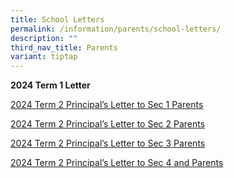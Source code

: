 ```yaml
---
title: School Letters
permalink: /information/parents/school-letters/
description: ""
third_nav_title: Parents
variant: tiptap
---
```

<p><strong>2024 Term 1 Letter</strong>
</p>
<p><a href="/files/2024_T2_Principal_s_Letter_to_Sec_1_Parents.pdf" rel="noopener noreferrer nofollow" target="_blank">2024 Term 2 Principal’s Letter to Sec 1 Parents</a>
</p>
<p></p>
<p><a href="/files/2024_T2_Principal_s_Letter_to_Sec_2_Parents.pdf" rel="noopener noreferrer nofollow" target="_blank">2024 Term 2 Principal’s Letter to Sec 2 Parents</a>
</p>
<p></p>
<p><a href="/files/2024_T2_Principal_s_Letter_to_Sec_3_Parents.pdf" rel="noopener noreferrer nofollow" target="_blank">2024 Term 2 Principal’s Letter to Sec 3 Parents</a>
</p>
<p></p>
<p><a href="/files/2024_T2_Principal_s_Letter_to_Sec_4_and_5_Parents.pdf" rel="noopener noreferrer nofollow" target="_blank">2024 Term 2 Principal’s Letter to Sec 4 and Parents</a>
</p>